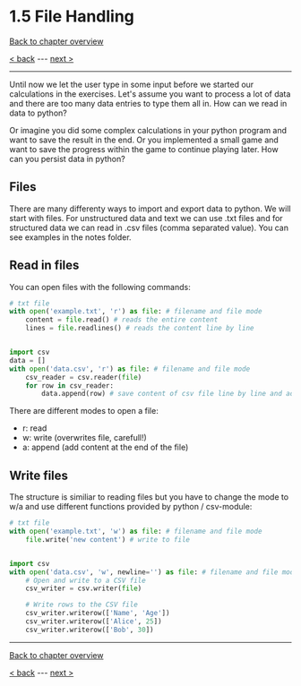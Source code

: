 # 1.5 File Handling

[Back to chapter overview](../README.md)

[< back](./2-random.md) ---
[next >](./4-multidimensional-lists.md)

---

Until now we let the user type in some input before we started our calculations in the exercises. Let's assume you want to process a lot of data and there are too many data entries to type them all in. How can we read in data to python?

Or imagine you did some complex calculations in your python program and want to save the result in the end. Or you implemented a small game and want to save the progress within the game to continue playing later. How can you persist data in python?

## Files

There are many differenty ways to import and export data to python. We will start with files. For unstructured data and text we can use .txt files and for structured data we can read in .csv files (comma separated value). You can see examples in the notes folder.

## Read in files

You can open files with the following commands:

```python
# txt file
with open('example.txt', 'r') as file: # filename and file mode
    content = file.read() # reads the entire content
    lines = file.readlines() # reads the content line by line


import csv
data = []
with open('data.csv', 'r') as file: # filename and file mode
    csv_reader = csv.reader(file)
    for row in csv_reader:
        data.append(row) # save content of csv file line by line and add to data variable
```

There are different modes to open a file:

- r: read
- w: write (overwrites file, carefull!)
- a: append (add content at the end of the file)

## Write files

The structure is similiar to reading files but you have to change the mode to w/a and use different functions provided by python / csv-module:

```python
# txt file
with open('example.txt', 'w') as file: # filename and file mode
    file.write('new content') # write to file


import csv
with open('data.csv', 'w', newline='') as file: # filename and file mode
    # Open and write to a CSV file
    csv_writer = csv.writer(file)

    # Write rows to the CSV file
    csv_writer.writerow(['Name', 'Age'])
    csv_writer.writerow(['Alice', 25])
    csv_writer.writerow(['Bob', 30])
```

---

[Back to chapter overview](../README.md)

[< back](./2-random.md) ---
[next >](./4-multidimensional-lists.md)
